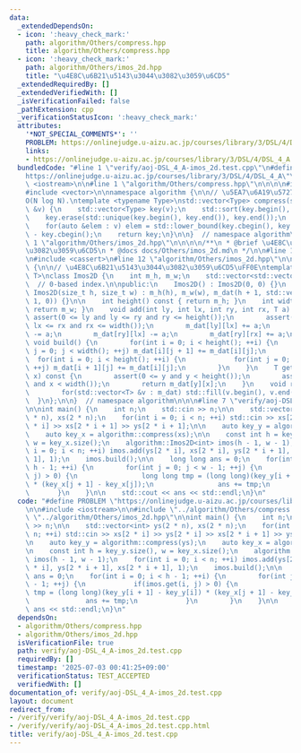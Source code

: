 ```yaml
---
data:
  _extendedDependsOn:
  - icon: ':heavy_check_mark:'
    path: algorithm/Others/compress.hpp
    title: algorithm/Others/compress.hpp
  - icon: ':heavy_check_mark:'
    path: algorithm/Others/imos_2d.hpp
    title: "\u4E8C\u6B21\u5143\u3044\u3082\u3059\u6CD5"
  _extendedRequiredBy: []
  _extendedVerifiedWith: []
  _isVerificationFailed: false
  _pathExtension: cpp
  _verificationStatusIcon: ':heavy_check_mark:'
  attributes:
    '*NOT_SPECIAL_COMMENTS*': ''
    PROBLEM: https://onlinejudge.u-aizu.ac.jp/courses/library/3/DSL/4/DSL_4_A
    links:
    - https://onlinejudge.u-aizu.ac.jp/courses/library/3/DSL/4/DSL_4_A
  bundledCode: "#line 1 \"verify/aoj-DSL_4_A-imos_2d.test.cpp\"\n#define PROBLEM \"\
    https://onlinejudge.u-aizu.ac.jp/courses/library/3/DSL/4/DSL_4_A\"\n\n#include\
    \ <iostream>\n\n#line 1 \"algorithm/Others/compress.hpp\"\n\n\n\n#include <algorithm>\n\
    #include <vector>\n\nnamespace algorithm {\n\n// \u5EA7\u6A19\u5727\u7E2E\uFF0E\
    O(N log N).\ntemplate <typename Type>\nstd::vector<Type> compress(std::vector<Type>\
    \ &v) {\n    std::vector<Type> key(v);\n    std::sort(key.begin(), key.end());\n\
    \    key.erase(std::unique(key.begin(), key.end()), key.end());\n    key.shrink_to_fit();\n\
    \    for(auto &elem : v) elem = std::lower_bound(key.cbegin(), key.cend(), elem)\
    \ - key.cbegin();\n    return key;\n}\n\n}  // namespace algorithm\n\n\n#line\
    \ 1 \"algorithm/Others/imos_2d.hpp\"\n\n\n\n/**\n * @brief \u4E8C\u6B21\u5143\u3044\
    \u3082\u3059\u6CD5\n * @docs docs/Others/imos_2d.md\n */\n\n#line 10 \"algorithm/Others/imos_2d.hpp\"\
    \n#include <cassert>\n#line 12 \"algorithm/Others/imos_2d.hpp\"\n\nnamespace algorithm\
    \ {\n\n// \u4E8C\u6B21\u5143\u3044\u3082\u3059\u6CD5\uFF0E\ntemplate <typename\
    \ T>\nclass Imos2D {\n    int m_h, m_w;\n    std::vector<std::vector<T> > m_dat;\
    \  // 0-based index.\n\npublic:\n    Imos2D() : Imos2D(0, 0) {}\n    explicit\
    \ Imos2D(size_t h, size_t w) : m_h(h), m_w(w), m_dat(h + 1, std::vector<T>(w +\
    \ 1, 0)) {}\n\n    int height() const { return m_h; }\n    int width() const {\
    \ return m_w; }\n    void add(int ly, int lx, int ry, int rx, T a) {\n       \
    \ assert(0 <= ly and ly <= ry and ry <= height());\n        assert(0 <= lx and\
    \ lx <= rx and rx <= width());\n        m_dat[ly][lx] += a;\n        m_dat[ly][rx]\
    \ -= a;\n        m_dat[ry][lx] -= a;\n        m_dat[ry][rx] += a;\n    }\n   \
    \ void build() {\n        for(int i = 0; i < height(); ++i) {\n            for(int\
    \ j = 0; j < width(); ++j) m_dat[i][j + 1] += m_dat[i][j];\n        }\n      \
    \  for(int i = 0; i < height(); ++i) {\n            for(int j = 0; j < width();\
    \ ++j) m_dat[i + 1][j] += m_dat[i][j];\n        }\n    }\n    T get(int y, int\
    \ x) const {\n        assert(0 <= y and y < height());\n        assert(0 <= x\
    \ and x < width());\n        return m_dat[y][x];\n    }\n    void reset() {\n\
    \        for(std::vector<T> &v : m_dat) std::fill(v.begin(), v.end(), 0);\n  \
    \  }\n};\n\n}  // namespace algorithm\n\n\n#line 7 \"verify/aoj-DSL_4_A-imos_2d.test.cpp\"\
    \n\nint main() {\n    int n;\n    std::cin >> n;\n\n    std::vector<int> ys(2\
    \ * n), xs(2 * n);\n    for(int i = 0; i < n; ++i) std::cin >> xs[2 * i] >> ys[2\
    \ * i] >> xs[2 * i + 1] >> ys[2 * i + 1];\n\n    auto key_y = algorithm::compress(ys);\n\
    \    auto key_x = algorithm::compress(xs);\n\n    const int h = key_y.size(),\
    \ w = key_x.size();\n    algorithm::Imos2D<int> imos(h - 1, w - 1);\n    for(int\
    \ i = 0; i < n; ++i) imos.add(ys[2 * i], xs[2 * i], ys[2 * i + 1], xs[2 * i +\
    \ 1], 1);\n    imos.build();\n\n    long long ans = 0;\n    for(int i = 0; i <\
    \ h - 1; ++i) {\n        for(int j = 0; j < w - 1; ++j) {\n            if(imos.get(i,\
    \ j) > 0) {\n                long long tmp = (long long)(key_y[i + 1] - key_y[i])\
    \ * (key_x[j + 1] - key_x[j]);\n                ans += tmp;\n            }\n \
    \       }\n    }\n\n    std::cout << ans << std::endl;\n}\n"
  code: "#define PROBLEM \"https://onlinejudge.u-aizu.ac.jp/courses/library/3/DSL/4/DSL_4_A\"\
    \n\n#include <iostream>\n\n#include \"../algorithm/Others/compress.hpp\"\n#include\
    \ \"../algorithm/Others/imos_2d.hpp\"\n\nint main() {\n    int n;\n    std::cin\
    \ >> n;\n\n    std::vector<int> ys(2 * n), xs(2 * n);\n    for(int i = 0; i <\
    \ n; ++i) std::cin >> xs[2 * i] >> ys[2 * i] >> xs[2 * i + 1] >> ys[2 * i + 1];\n\
    \n    auto key_y = algorithm::compress(ys);\n    auto key_x = algorithm::compress(xs);\n\
    \n    const int h = key_y.size(), w = key_x.size();\n    algorithm::Imos2D<int>\
    \ imos(h - 1, w - 1);\n    for(int i = 0; i < n; ++i) imos.add(ys[2 * i], xs[2\
    \ * i], ys[2 * i + 1], xs[2 * i + 1], 1);\n    imos.build();\n\n    long long\
    \ ans = 0;\n    for(int i = 0; i < h - 1; ++i) {\n        for(int j = 0; j < w\
    \ - 1; ++j) {\n            if(imos.get(i, j) > 0) {\n                long long\
    \ tmp = (long long)(key_y[i + 1] - key_y[i]) * (key_x[j + 1] - key_x[j]);\n  \
    \              ans += tmp;\n            }\n        }\n    }\n\n    std::cout <<\
    \ ans << std::endl;\n}\n"
  dependsOn:
  - algorithm/Others/compress.hpp
  - algorithm/Others/imos_2d.hpp
  isVerificationFile: true
  path: verify/aoj-DSL_4_A-imos_2d.test.cpp
  requiredBy: []
  timestamp: '2025-07-03 00:41:25+09:00'
  verificationStatus: TEST_ACCEPTED
  verifiedWith: []
documentation_of: verify/aoj-DSL_4_A-imos_2d.test.cpp
layout: document
redirect_from:
- /verify/verify/aoj-DSL_4_A-imos_2d.test.cpp
- /verify/verify/aoj-DSL_4_A-imos_2d.test.cpp.html
title: verify/aoj-DSL_4_A-imos_2d.test.cpp
---
```


